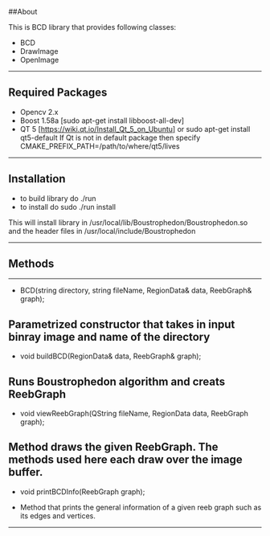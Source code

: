 ##About

This is BCD library that provides following classes:
- BCD
- DrawImage
- OpenImage
______
## Required Packages

- Opencv 2.x 
- Boost 1.58a [sudo apt-get install libboost-all-dev]
- QT 5 [https://wiki.qt.io/Install_Qt_5_on_Ubuntu] or sudo apt-get install qt5-default
 If Qt is not in default package then specify CMAKE_PREFIX_PATH=/path/to/where/qt5/lives
______
## Installation

- to build library do ./run
- to install do sudo ./run install

This will install library in /usr/local/lib/Boustrophedon/Boustrophedon.so
and the header files in /usr/local/include/Boustrophedon

______
## Methods
----------------------
*  BCD(string directory, string fileName, RegionData& data, ReebGraph& graph);

Parametrized constructor that takes in input binray image and name of the directory
----------------------
* void buildBCD(RegionData& data, ReebGraph& graph);

Runs Boustrophedon algorithm and creats ReebGraph 
----------------------
* void viewReebGraph(QString fileName, RegionData data, ReebGraph graph);
  
Method draws the given ReebGraph. The methods used here each draw over
  the image buffer.
----------------------
* void printBCDInfo(ReebGraph graph);

-  Method that prints the general information of a given reeb graph such as its edges and vertices.
----------------------
